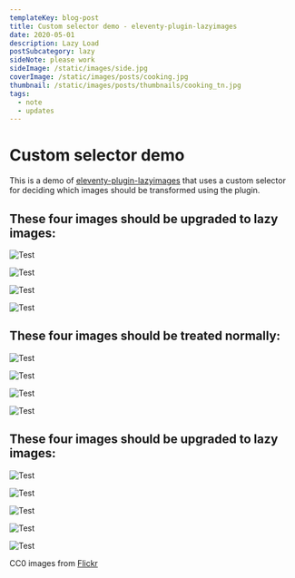 ```yaml
---
templateKey: blog-post
title: Custom selector demo - eleventy-plugin-lazyimages
date: 2020-05-01
description: Lazy Load
postSubcategory: lazy
sideNote: please work
sideImage: /static/images/side.jpg
coverImage: /static/images/posts/cooking.jpg
thumbnail: /static/images/posts/thumbnails/cooking_tn.jpg
tags:
  - note
  - updates
---
```

# Custom selector demo

This is a demo of
[eleventy-plugin-lazyimages](https://github.com/liamfiddler/eleventy-plugin-lazyimages)
that uses a custom selector for deciding which images should be
transformed using the plugin.

## These four images should be upgraded to lazy images:

<div class="lazyimages">

![Test](https://live.staticflickr.com/3915/14746807980_875aa68823_o.jpg "Test")

![Test](https://live.staticflickr.com/7807/47291519341_1ceba19252_o.jpg "Test")

![Test](https://live.staticflickr.com/65535/48071415937_e2ac4b7e35_o.jpg "Test")

![Test](https://live.staticflickr.com/686/32013411203_85cb9cc1b1_o.jpg "Test")

</div>

## These four images should be treated normally:

![Test](https://live.staticflickr.com/8125/8619142600_e5bddd2892_o.jpg "Test")

![Test](https://live.staticflickr.com/8591/15975792640_109ea4b06f_o.jpg "Test")

![Test](https://live.staticflickr.com/65535/48071419701_9903d29f0b_o.jpg "Test")

![Test](https://live.staticflickr.com/3715/9595703973_4232326b62_o.jpg "Test")

## These four images should be upgraded to lazy images:

<div class="lazyimages">

![Test](https://live.staticflickr.com/8826/17099558470_d9711f028f_o.jpg "Test")

![Test](https://live.staticflickr.com/8654/16160691337_6d7269d5f2_o.jpg "Test")

![Test](https://live.staticflickr.com/65535/48072104611_6ff9ff703b_o.jpg "Test")

![Test](https://live.staticflickr.com/2915/14409603372_462fa7275c_o.jpg "Test")

![Test](https://live.staticflickr.com/7905/47521441372_9ec3f22a08_o.jpg "Test")

</div>

CC0 images from [Flickr](https://www.flickr.com/search/?license=9)

